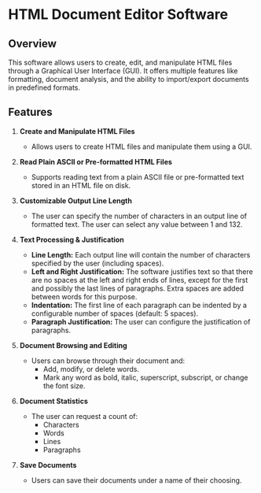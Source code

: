 # HTML Document Editor Software

## Overview
This software allows users to create, edit, and manipulate HTML files through a Graphical User Interface (GUI). It offers multiple features like formatting, document analysis, and the ability to import/export documents in predefined formats.

## Features

1. **Create and Manipulate HTML Files**
   - Allows users to create HTML files and manipulate them using a GUI.

2. **Read Plain ASCII or Pre-formatted HTML Files**
   - Supports reading text from a plain ASCII file or pre-formatted text stored in an HTML file on disk.

3. **Customizable Output Line Length**
   - The user can specify the number of characters in an output line of formatted text. The user can select any value between 1 and 132.

4. **Text Processing & Justification**
   - **Line Length:** Each output line will contain the number of characters specified by the user (including spaces).
   - **Left and Right Justification:** The software justifies text so that there are no spaces at the left and right ends of lines, except for the first and possibly the last lines of paragraphs. Extra spaces are added between words for this purpose.
   - **Indentation:** The first line of each paragraph can be indented by a configurable number of spaces (default: 5 spaces).
   - **Paragraph Justification:** The user can configure the justification of paragraphs.

5. **Document Browsing and Editing**
   - Users can browse through their document and:
     - Add, modify, or delete words.
     - Mark any word as bold, italic, superscript, subscript, or change the font size.

6. **Document Statistics**
   - The user can request a count of:
     - Characters
     - Words
     - Lines
     - Paragraphs

7. **Save Documents**
   - Users can save their documents under a name of their choosing.



